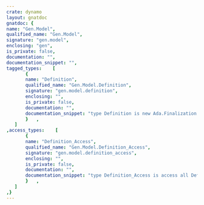 ```yaml
---
crate: dynamo
layout: gnatdoc
gnatdoc: {
name: "Gen.Model",
qualified_name: "Gen.Model",
signature: "gen.model",
enclosing: "gen",
is_private: false,
documentation: "",
documentation_snippet: "",
tagged_types:    [
       {
       name: "Definition",
       qualified_name: "Gen.Model.Definition",
       signature: "gen.model.definition",
       enclosing: "",
       is_private: false,
       documentation: "",
       documentation_snippet: "type Definition is new Ada.Finalization.Limited_Controlled\n  and Util.Beans.Basic.Readonly_Bean with private;",
       }   ,
   ]
,access_types:    [
       {
       name: "Definition_Access",
       qualified_name: "Gen.Model.Definition_Access",
       signature: "gen.model.definition_access",
       enclosing: "",
       is_private: false,
       documentation: "",
       documentation_snippet: "type Definition_Access is access all Definition'Class;",
       }   ,
   ]
,}
---
```

